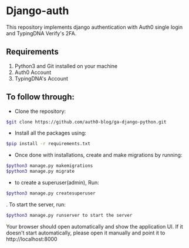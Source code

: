 # Django-auth

This repository implements django authentication with Auth0 single login and TypingDNA Verify's 2FA.

## Requirements

1. Python3 and Git installed on your machine
2. Auth0 Account
3. TypingDNA's Account

## To follow through:

- Clone the repository:

``` bash
$git clone https://github.com/auth0-blog/ga-django-python.git
```

- Install all the packages using:

```bash
$pip install -r requirements.txt
```

- Once done with installations, create and make migrations by running:

```bash
$python3 manage.py makemigrations
$python3 manage.py migrate
```

- to create a superuser(admin), Run:

```bash
$python3 manage.py createsuperuser
```

. To start the server, run:

```bash
$python3 manage.py runserver to start the server
```

Your browser should open automatically and show the application UI. If it doesn't start automatically, please open it manually and point it to http://localhost:8000


